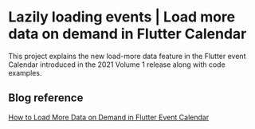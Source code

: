 # Lazily loading events | Load more data on demand in Flutter Calendar
This project explains the new load-more data feature in the Flutter event Calendar introduced in the 2021 Volume 1 release along with code examples.

## Blog reference
[How to Load More Data on Demand in Flutter Event Calendar](https://www.syncfusion.com/blogs/post/load-more-data-on-demand-in-flutter-event-calendar.aspx)
